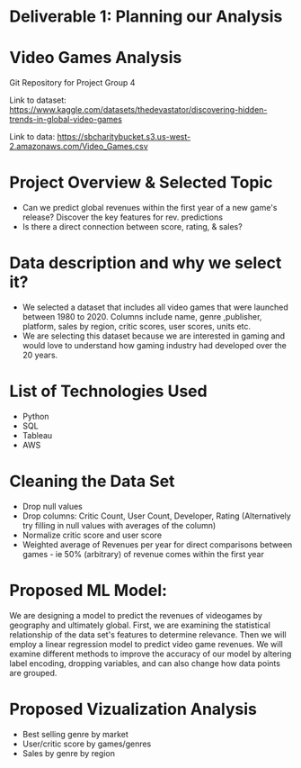 # Deliverable 1: Planning our Analysis

# Video Games Analysis
Git Repository for Project Group 4 

Link to dataset: https://www.kaggle.com/datasets/thedevastator/discovering-hidden-trends-in-global-video-games 

Link to data: https://sbcharitybucket.s3.us-west-2.amazonaws.com/Video_Games.csv

# Project Overview & Selected Topic
- Can we predict global revenues within the first year of a new game's release? Discover the key features for rev. predictions
- Is there a direct connection between score, rating, & sales?

# Data description and why we select it?
- We selected a dataset that includes all video games that were launched between 1980 to 2020. Columns include name, genre ,publisher, platform, sales by region, critic scores, user scores, units etc. 
- We are selecting this dataset because we are interested in gaming and would love to understand how gaming industry had developed over the 20 years.

# List of Technologies Used
- Python
- SQL
- Tableau
- AWS

# Cleaning the Data Set
- Drop null values
- Drop columns: Critic Count, User Count, Developer, Rating (Alternatively try filling in null values with averages of the column)
- Normalize critic score and user score
- Weighted average of Revenues per year for direct comparisons between games - ie 50% (arbitrary) of revenue comes within the first year

# Proposed ML Model:
We are designing a model to predict the revenues of videogames by geography and ultimately global. First, we are examining the statistical relationship of the data set's features to determine relevance. Then we will employ a linear regression model to predict video game revenues. We will examine different methods to improve the accuracy of our model by altering label encoding, dropping variables, and can also change how data points are grouped.


# Proposed Vizualization Analysis
- Best selling genre by market
- User/critic score by games/genres
- Sales by genre by region
